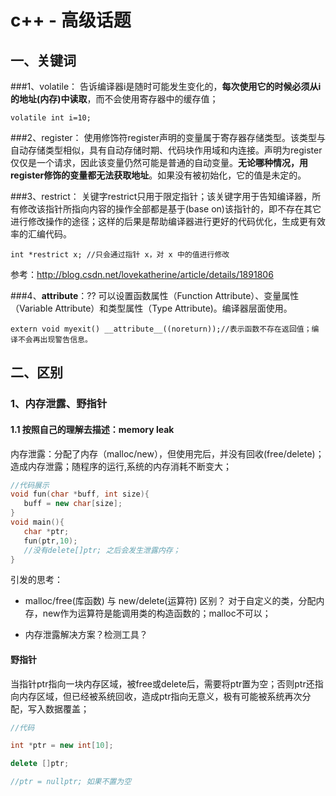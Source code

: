 # c++ - 高级话题


## 一、关键词

###1、volatile：
告诉编译器i是随时可能发生变化的，**每次使用它的时候必须从i的地址(内存)中读取**，而不会使用寄存器中的缓存值；

`volatile int i=10; `

###2、register： 
使用修饰符register声明的变量属于寄存器存储类型。该类型与自动存储类型相似，具有自动存储时期、代码块作用域和内连接。声明为register仅仅是一个请求，因此该变量仍然可能是普通的自动变量。**无论哪种情况，用register修饰的变量都无法获取地址**。如果没有被初始化，它的值是未定的。

###3、restrict：
关键字restrict只用于限定指针；该关键字用于告知编译器，所有修改该指针所指向内容的操作全部都是基于(base on)该指针的，即不存在其它进行修改操作的途径；这样的后果是帮助编译器进行更好的代码优化，生成更有效率的汇编代码。

`int *restrict x; //只会通过指针 x，对 x 中的值进行修改`
 
参考：http://blog.csdn.net/lovekatherine/article/details/1891806

###4、__attribute__：?? 
可以设置函数属性（Function Attribute）、变量属性（Variable Attribute）和类型属性（Type Attribute)。编译器层面使用。

`extern void myexit() __attribute__((noreturn));//表示函数不存在返回值；编译不会再出现警告信息。`



## 二、区别

### 1、内存泄露、野指针

#### 1.1 按照自己的理解去描述：memory leak

内存泄露：分配了内存（malloc/new），但使用完后，并没有回收(free/delete)；造成内存泄露；随程序的运行,系统的内存消耗不断变大；

```c++
//代码展示
void fun(char *buff, int size){
   buff = new char[size];
}
void main(){
   char *ptr;
   fun(ptr,10);
   //没有delete[]ptr; 之后会发生泄露内存；
}


```


引发的思考：

* malloc/free(库函数) 与  new/delete(运算符) 区别？
    对于自定义的类，分配内存，new作为运算符是能调用类的构造函数的；malloc不可以；

* 内存泄露解决方案？检测工具？


#### 野指针
当指针ptr指向一块内存区域，被free或delete后，需要将ptr置为空；否则ptr还指向内存区域，但已经被系统回收，造成ptr指向无意义，极有可能被系统再次分配，写入数据覆盖；

```c++
//代码

int *ptr = new int[10];

delete []ptr;

//ptr = nullptr; 如果不置为空


```




